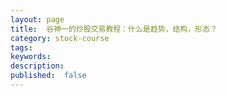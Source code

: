 ```yaml
---
layout: page
title:  谷神一的炒股交易教程：什么是趋势，结构，形态？
category: stock-course
tags:
keywords:
description:  
published:  false
---
```




























